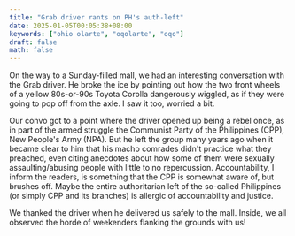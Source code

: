 ```yaml
---
title: "Grab driver rants on PH's auth-left"
date: 2025-01-05T00:05:38+08:00
keywords: ["ohio olarte", "oqolarte", "oqo"]
draft: false
math: false
---
```


On the way to a Sunday-filled mall, we had an interesting conversation
with the Grab driver. He broke the ice by pointing out how the two front
wheels of a yellow 80s-or-90s Toyota Corolla dangerously wiggled, as if
they were going to pop off from the axle. I saw it too, worried a bit.

Our convo got to a point where the driver opened up being a rebel once,
as in part of the armed struggle the Communist Party of the Philippines
(CPP), New People's Army (NPA). But he left the group many years ago
when it became clear to him that his macho comrades didn't practice what they
preached, even citing anecdotes about how some of them were sexually
assaulting/abusing people with little to no repercussion.
Accountability, I inform the readers, is something that the CPP is
somewhat aware of, but brushes off. Maybe the entire authoritarian left
of the so-called Philippines (or simply CPP and its branches) is
allergic of accountability and justice.

We thanked the driver when he delivered us safely to the mall.
Inside, we all observed the horde of weekenders flanking the grounds with
us!
